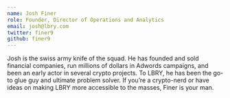 ```yaml
---
name: Josh Finer
role: Founder, Director of Operations and Analytics
email: josh@lbry.com
twitter: finer9
github: finer9
---
```

Josh is the swiss army knife of the squad. He has founded and sold financial companies, run millions of dollars in Adwords campaigns, and been an early actor in several crypto projects. To LBRY, he has been the go-to glue guy and ultimate problem solver. If you’re a crypto-nerd or have ideas on making LBRY more accessible to the masses, Finer is your man.
